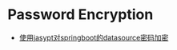 # Password Encryption

  - [使用jasypt对springboot的datasource密码加密](https://blog.csdn.net/u013030980/article/details/54600051)